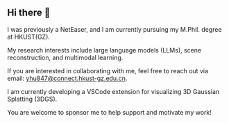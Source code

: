 ## Hi there 👋

I was previously a NetEaser, and I am currently pursuing my M.Phil. degree at HKUST(GZ).

My research interests include large language models (LLMs), scene reconstruction, and multimodal learning.

If you are interested in collaborating with me, feel free to reach out via email: yhu847@connect.hkust-gz.edu.cn.

I am currently developing a VSCode extension for visualizing 3D Gaussian Splatting (3DGS).

You are welcome to sponsor me to help support and motivate my work!
